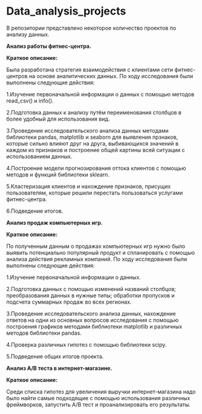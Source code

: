 # Data_analysis_projects
В репозитории представлено некоторое количество проектов по анализу данных.
<p><b>Анализ работы фитнес-центра.</b></p>
<p><b>Краткое описание:</b></p>
Была разработана стратегия взаимодействия с клиентами сети фитнес-центров на основе аналитических данных. По ходу исследования были выполнены следующие действия:
<p>1.Изучение первоначальной информации о данных с помощью методов read_csv() и info().</p>
<p>2.Подготовка данных к анализу путём переименования столбцов в более удобный для использования вид.</p>
<p>3.Проведение исследовательского анализа данных методами библиотеки pandas, matplotlib и seaborn для выявления прзнаков, которые сильно влияют друг на друга, выбивающихся значений в каждом из признаков и построение общей картины всей ситуации с использованием данных.</p>
<p>4.Построение модели прогнозирования оттока клиентов с помощью методов и функций библиотеки sklearn.</p>
<p>5.Кластеризация клиентов и нахождение признаков, присущих пользователям, которые решили перестать пользоваться услугами фитнес-центра.</p>
<p>6.Подведение итогов.</p>
<p><b>Анализ продаж компьютерных игр.</b></p>
<p><b>Краткое описание:</b></p>
По полученным данным о продажах компьютерных игр нужно было выявить потенциально популярный продукт и спланировать с помощью анализа действия рекламных компаний. По ходу исследования были выполнены следующие действия:
<p>1.Изучение первоначальной информации о данных.</p>
<p>2.Подготовка данных с помощью изменений названий столбцов; преобразования данных в нужные типы; обработки пропусков и подсчета суммарных продаж во всех регионах.</p>
<p>3.Проведение исследовательского анализа данных, нахождение ответов на одни из основных вопросов исследования с помощью построения графиков методами библиотеки matplotlib и различных методов библиотеки pandas.</p>
<p>4.Проверка различных гипотез с помощью библиотеки scipy.</p>
<p>5.Подведение общих итогов проекта.</p>
<p><b>Анализ A/B теста в интернет-магазине.</b></p>
<p><b>Краткое описание:</b></p>
Среди списка гипотез для увеличения выручки интернет-магазина надо было найти самые подходящие с помощью использования различных фреймворков, запустить A/B тест и проанализировать его результаты.
